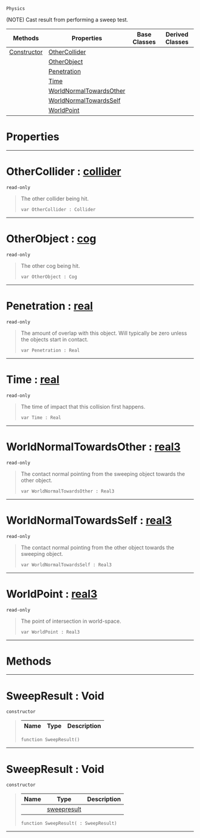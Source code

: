  `Physics`

(NOTE) Cast result from performing a sweep test.

|Methods|Properties|Base Classes|Derived Classes|
|---|---|---|---|
|[ Constructor](https://github.com/zeroengineteam/ZeroDocs/blob/master/code_reference/class_reference/sweepresult.markdown#sweepresult-void)|[ OtherCollider](https://github.com/zeroengineteam/ZeroDocs/blob/master/code_reference/class_reference/sweepresult.markdown#othercollider-zero-engin)| | |
| |[ OtherObject](https://github.com/zeroengineteam/ZeroDocs/blob/master/code_reference/class_reference/sweepresult.markdown#otherobject-zero-engine)| | |
| |[ Penetration](https://github.com/zeroengineteam/ZeroDocs/blob/master/code_reference/class_reference/sweepresult.markdown#penetration-zero-engine)| | |
| |[ Time](https://github.com/zeroengineteam/ZeroDocs/blob/master/code_reference/class_reference/sweepresult.markdown#time-zero-engine-documen)| | |
| |[ WorldNormalTowardsOther](https://github.com/zeroengineteam/ZeroDocs/blob/master/code_reference/class_reference/sweepresult.markdown#worldnormaltowardsother)| | |
| |[ WorldNormalTowardsSelf](https://github.com/zeroengineteam/ZeroDocs/blob/master/code_reference/class_reference/sweepresult.markdown#worldnormaltowardsself-z)| | |
| |[ WorldPoint](https://github.com/zeroengineteam/ZeroDocs/blob/master/code_reference/class_reference/sweepresult.markdown#worldpoint-zero-engine-d)| | |


 #  Properties


---  
 #  OtherCollider : [collider](https://github.com/zeroengineteam/ZeroDocs/blob/master/code_reference/class_reference/collider.markdown)

 `read-only`

> The other collider being hit.
> ``` lang=cpp, name=Nada
> var OtherCollider : Collider


---  
 #  OtherObject : [cog](https://github.com/zeroengineteam/ZeroDocs/blob/master/code_reference/class_reference/cog.markdown)

 `read-only`

> The other cog being hit.
> ``` lang=cpp, name=Nada
> var OtherObject : Cog


---  
 #  Penetration : [real](https://github.com/zeroengineteam/ZeroDocs/blob/master/code_reference/nada_base_types/real.markdown)

 `read-only`

> The amount of overlap with this object. Will typically be zero unless the objects start in contact.
> ``` lang=cpp, name=Nada
> var Penetration : Real


---  
 #  Time : [real](https://github.com/zeroengineteam/ZeroDocs/blob/master/code_reference/nada_base_types/real.markdown)

 `read-only`

> The time of impact that this collision first happens.
> ``` lang=cpp, name=Nada
> var Time : Real


---  
 #  WorldNormalTowardsOther : [real3](https://github.com/zeroengineteam/ZeroDocs/blob/master/code_reference/nada_base_types/real3.markdown)

 `read-only`

> The contact normal pointing from the sweeping object towards the other object.
> ``` lang=cpp, name=Nada
> var WorldNormalTowardsOther : Real3


---  
 #  WorldNormalTowardsSelf : [real3](https://github.com/zeroengineteam/ZeroDocs/blob/master/code_reference/nada_base_types/real3.markdown)

 `read-only`

> The contact normal pointing from the other object towards the sweeping object.
> ``` lang=cpp, name=Nada
> var WorldNormalTowardsSelf : Real3


---  
 #  WorldPoint : [real3](https://github.com/zeroengineteam/ZeroDocs/blob/master/code_reference/nada_base_types/real3.markdown)

 `read-only`

> The point of intersection in world-space.
> ``` lang=cpp, name=Nada
> var WorldPoint : Real3


---  
 #  Methods


---  
 #  SweepResult : Void

 `constructor`

> 
> |Name|Type|Description|
> |---|---|---|
> ``` lang=cpp, name=Nada
> function SweepResult()
> ``` 


---  
 #  SweepResult : Void

 `constructor`

> 
> |Name|Type|Description|
> |---|---|---|
> ||[sweepresult](https://github.com/zeroengineteam/ZeroDocs/blob/master/code_reference/class_reference/sweepresult.markdown)| |
> ``` lang=cpp, name=Nada
> function SweepResult( : SweepResult)
> ``` 


---  
 

 